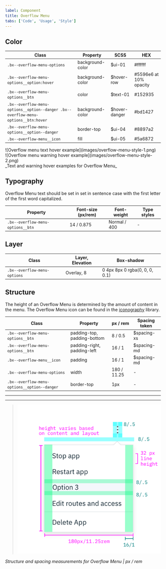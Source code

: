 ```yaml
---
label: Component
title: Overflow Menu
tabs: ['Code', 'Usage', 'Style']
---
```


## Color

| Class                                                                              | Property         | SCSS          | HEX                    |
| ---------------------------------------------------------------------------------- | ---------------- | ------------- | ---------------------- |
| `.bx--overflow-menu-options`                                                       | background-color | $ui-01        | #ffffff                |
| `.bx--overflow-menu-options__option:hover`                                         | background-color | $hover-row    | #5596e6 at 10% opacity |
| `.bx--overflow-menu-options__btn`                                                  | color            | $text-01      | #152935                |
| `.bx--overflow-menu-options__option--danger .bx--overflow-menu-options__btn:hover` | background-color | $hover-danger | #bd1427                |
| `.bx--overflow-menu-options__option--danger`                                       | border-top       | $ui-04        | #8897a2                |
| `.bx--overflow-menu__icon`                                                         | fill             | $ui-05        | #5a6872                |

<div class="image-grid">
  <div>
    ![Overflow menu text hover example](images/overflow-menu-style-1.png)
  </div>
  <div>
    ![Overflow menu warning hover example](images/overflow-menu-style-2.png)
  </div>
</div>
_Text and warning hover examples for Overflow Menu_

## Typography

Overflow Menu text should be set in set in sentence case with the first letter of the first word capitalized.

| Property                          | Font-size (px/rem) | Font-weight  | Type styles |
| --------------------------------- | ------------------ | ------------ | ----------- |
| `.bx--overflow-menu-options__btn` | 14 / 0.875         | Normal / 400 | -           |

## Layer

| Class                        | Layer, Elevation | Box-shadow                     |
| ---------------------------- | ---------------- | ------------------------------ |
| `.bx--overflow-menu-options` | Overlay, 8       | 0 4px 8px 0 rgba(0, 0, 0, 0.1) |

## Structure

The height of an Overflow Menu is determined by the amount of content in the menu. The Overflow Menu icon can be found in the [iconography](/style/iconography/library) library.

| Class                                        | Property                    | px / rem    | Spacing token |
| -------------------------------------------- | --------------------------- | ----------- | ------------- |
| `.bx--overflow-menu-options__btn`            | padding-top, padding-bottom | 8 / 0.5     | $spacing-xs   |
| `.bx--overflow-menu-options__btn`            | padding-right, padding-left | 16 / 1      | $spacing-md   |
| `.bx--overflow-menu__icon`                   | padding                     | 16 / 1      | $spacing-md   |
| `.bx--overflow-menu-options`                 | width                       | 180 / 11.25 | -             |
| `.bx--overflow-menu-options__option--danger` | border-top                  | 1px         | -             |

---

---

> ![Structure and spacing measurements for an overflow menu](images/overflow-menu-style-3.png)

_Structure and spacing measurements for Overflow Menu | px / rem_
